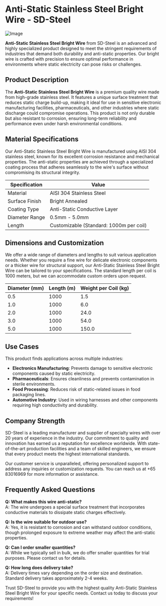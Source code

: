 # Anti-Static Stainless Steel Bright Wire - SD-Steel

![Image](https://github.com/user-attachments/assets/2567258e-e124-4816-932d-1809bd27ef0b)

**Anti-Static Stainless Steel Bright Wire** from SD-Steel is an advanced and highly specialized product designed to meet the stringent requirements of industries that demand both durability and anti-static properties. Our bright wire is crafted with precision to ensure optimal performance in environments where static electricity can pose risks or challenges.

## Product Description

The **Anti-Static Stainless Steel Bright Wire** is a premium quality wire made from high-grade stainless steel. It features a unique surface treatment that reduces static charge build-up, making it ideal for use in sensitive electronic manufacturing facilities, pharmaceuticals, and other industries where static discharge could compromise operations. This product is not only durable but also resistant to corrosion, ensuring long-term reliability and performance even under harsh environmental conditions.

## Material Specifications

Our Anti-Static Stainless Steel Bright Wire is manufactured using AISI 304 stainless steel, known for its excellent corrosion resistance and mechanical properties. The anti-static properties are achieved through a specialized coating process that adheres seamlessly to the wire's surface without compromising its structural integrity.

| Specification | Value |
|---------------|-------|
| Material      | AISI 304 Stainless Steel |
| Surface Finish| Bright Annealed |
| Coating Type  | Anti-Static Conductive Layer |
| Diameter Range| 0.5mm - 5.0mm |
| Length        | Customizable (Standard: 1000m per coil) |

## Dimensions and Customization

We offer a wide range of diameters and lengths to suit various application needs. Whether you require a fine wire for delicate electronic components or a thicker wire for structural support, our Anti-Static Stainless Steel Bright Wire can be tailored to your specifications. The standard length per coil is 1000 meters, but we can accommodate custom orders upon request.

| Diameter (mm) | Length (m) | Weight per Coil (kg) |
|---------------|------------|----------------------|
| 0.5           | 1000       | 1.5                  |
| 1.0           | 1000       | 6.0                  |
| 2.0           | 1000       | 24.0                 |
| 3.0           | 1000       | 54.0                 |
| 5.0           | 1000       | 150.0                |

## Use Cases

This product finds applications across multiple industries:

- **Electronics Manufacturing**: Prevents damage to sensitive electronic components caused by static electricity.
- **Pharmaceuticals**: Ensures cleanliness and prevents contamination in sterile environments.
- **Food Processing**: Reduces risk of static-related issues in food packaging lines.
- **Automotive Industry**: Used in wiring harnesses and other components requiring high conductivity and durability.

## Company Strength

SD-Steel is a leading manufacturer and supplier of specialty wires with over 20 years of experience in the industry. Our commitment to quality and innovation has earned us a reputation for excellence worldwide. With state-of-the-art production facilities and a team of skilled engineers, we ensure that every product meets the highest international standards.

Our customer service is unparalleled, offering personalized support to address any inquiries or customization requests. You can reach us at +65 83016969 for more information or assistance.

## Frequently Asked Questions

**Q: What makes this wire anti-static?**  
A: The wire undergoes a special surface treatment that incorporates conductive materials to dissipate static charges effectively.

**Q: Is the wire suitable for outdoor use?**  
A: Yes, it is resistant to corrosion and can withstand outdoor conditions, though prolonged exposure to extreme weather may affect the anti-static properties.

**Q: Can I order smaller quantities?**  
A: While we typically sell in bulk, we do offer smaller quantities for trial purposes. Please contact us for details.

**Q: How long does delivery take?**  
A: Delivery times vary depending on the order size and destination. Standard delivery takes approximately 2-4 weeks.

Trust SD-Steel to provide you with the highest quality Anti-Static Stainless Steel Bright Wire for your specific needs. Contact us today to discuss your requirements!